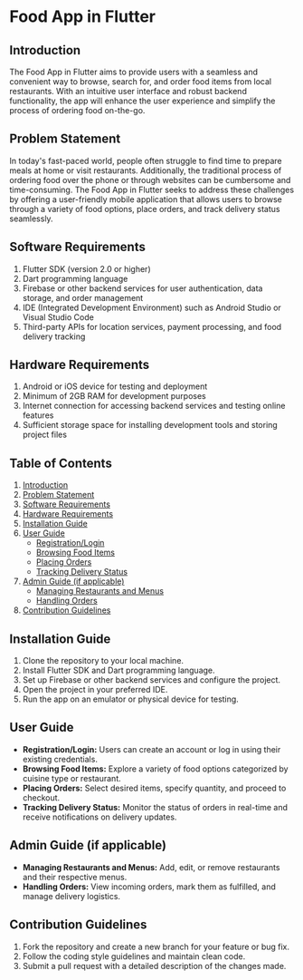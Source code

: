 # Food App in Flutter

## Introduction
The Food App in Flutter aims to provide users with a seamless and convenient way to browse, search for, and order food items from local restaurants. With an intuitive user interface and robust backend functionality, the app will enhance the user experience and simplify the process of ordering food on-the-go.

## Problem Statement
In today's fast-paced world, people often struggle to find time to prepare meals at home or visit restaurants. Additionally, the traditional process of ordering food over the phone or through websites can be cumbersome and time-consuming. The Food App in Flutter seeks to address these challenges by offering a user-friendly mobile application that allows users to browse through a variety of food options, place orders, and track delivery status seamlessly.

## Software Requirements
1. Flutter SDK (version 2.0 or higher)
2. Dart programming language
3. Firebase or other backend services for user authentication, data storage, and order management
4. IDE (Integrated Development Environment) such as Android Studio or Visual Studio Code
5. Third-party APIs for location services, payment processing, and food delivery tracking

## Hardware Requirements
1. Android or iOS device for testing and deployment
2. Minimum of 2GB RAM for development purposes
3. Internet connection for accessing backend services and testing online features
4. Sufficient storage space for installing development tools and storing project files

## Table of Contents
1. [Introduction](#introduction)
2. [Problem Statement](#problem-statement)
3. [Software Requirements](#software-requirements)
4. [Hardware Requirements](#hardware-requirements)
5. [Installation Guide](#installation-guide)
6. [User Guide](#user-guide)
   - [Registration/Login](#registrationlogin)
   - [Browsing Food Items](#browsing-food-items)
   - [Placing Orders](#placing-orders)
   - [Tracking Delivery Status](#tracking-delivery-status)
7. [Admin Guide (if applicable)](#admin-guide-if-applicable)
   - [Managing Restaurants and Menus](#managing-restaurants-and-menus)
   - [Handling Orders](#handling-orders)
8. [Contribution Guidelines](#contribution-guidelines)


## Installation Guide
1. Clone the repository to your local machine.
2. Install Flutter SDK and Dart programming language.
3. Set up Firebase or other backend services and configure the project.
4. Open the project in your preferred IDE.
5. Run the app on an emulator or physical device for testing.

## User Guide
- **Registration/Login:** Users can create an account or log in using their existing credentials.
- **Browsing Food Items:** Explore a variety of food options categorized by cuisine type or restaurant.
- **Placing Orders:** Select desired items, specify quantity, and proceed to checkout.
- **Tracking Delivery Status:** Monitor the status of orders in real-time and receive notifications on delivery updates.

## Admin Guide (if applicable)
- **Managing Restaurants and Menus:** Add, edit, or remove restaurants and their respective menus.
- **Handling Orders:** View incoming orders, mark them as fulfilled, and manage delivery logistics.

## Contribution Guidelines
1. Fork the repository and create a new branch for your feature or bug fix.
2. Follow the coding style guidelines and maintain clean code.
3. Submit a pull request with a detailed description of the changes made.

